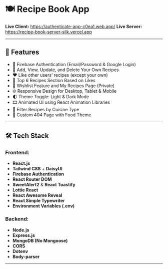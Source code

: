 # 🍽️ Recipe Book App

**Live Client:** https://authenticate-app-c0ea1.web.app/
**Live Server:** https://recipe-book-server-silk.vercel.app

---

## 🚀 Features

- 🔐 Firebase Authentication (Email/Password & Google Login)
- 🧾 Add, View, Update, and Delete Your Own Recipes
- ❤️ Like other users’ recipes (except your own)
- 🌟 Top 6 Recipes Section Based on Likes
- 📃 Wishlist Feature and My Recipes Page (Private)
- 🌐 Responsive Design for Desktop, Tablet & Mobile
- 🌓 Theme Toggle: Light & Dark Mode
- 🎞️ Animated UI using React Animation Libraries
- 🔎 Filter Recipes by Cuisine Type
- 🚫 Custom 404 Page with Food Theme

---

## 🛠️ Tech Stack

### Frontend:
- **React.js**
- **Tailwind CSS** + **DaisyUI**
- **Firebase Authentication**
- **React Router DOM**
- **SweetAlert2** & **React Toastify**
- **Lottie React**
- **React Awesome Reveal**
- **React Simple Typewriter**
- **Environment Variables (.env)**

### Backend:
- **Node.js**
- **Express.js**
- **MongoDB (No Mongoose)**
- **CORS**
- **Dotenv**
- **Body-parser**

---





